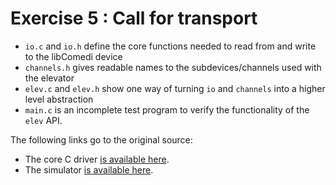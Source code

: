 Exercise 5 : Call for transport
===============================

 - `io.c` and `io.h` define the core functions needed to read from and write to the libComedi device
 - `channels.h` gives readable names to the subdevices/channels used with the elevator
 - `elev.c` and `elev.h` show one way of turning `io` and `channels` into a higher level abstraction
 - `main.c` is an incomplete test program to verify the functionality of the `elev` API.

The following links go to the original source:
 - The core C driver [is available here](https://github.com/TTK4145/Project/tree/master/driver).
 - The simulator [is available here](https://github.com/TTK4145/Project/tree/master/simulator).





